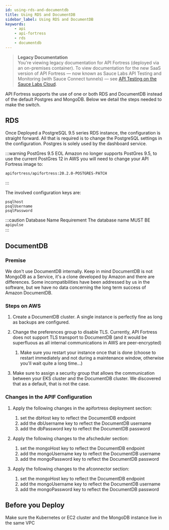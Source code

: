 ```yaml
---
id: using-rds-and-documentdb
title: Using RDS and DocumentDB
sidebar_label: Using RDS and DocumentDB
keywords:
    - api
    - api-fortress
    - rds
    - documentdb
---
```


>**Legacy Documentation**<br/>You're viewing legacy documentation for API Fortress (deployed via an on-premises container). To view documentation for the new SaaS version of API Fortress &#8212; now known as Sauce Labs API Testing and Monitoring (with Sauce Connect tunnels) &#8212; see [API Testing on the Sauce Labs Cloud](/api-testing/).

API Fortress supports the use of one or both RDS and DocumentDB instead of the default Postgres and MongoDB. Below we detail the steps needed to make the switch.  

## RDS

Once Deployed a PostgreSQL 9.5 series RDS instance, the configuration is straight forward. All that is required is to change the PostgreSQL settings in the configuration. Postgres is solely used by the dashboard service.  

:::warning PostGres 9.5 EOL
Amazon no longer supports PostGres 9.5, to use the current PostGres 12 in AWS you will need to change your API Fortress image to:

```sh
apifortress/apifortress:20.2.0-POSTGRES-PATCH
```
:::

The involved configuration keys are:

```
psqlhost  
psqlUsername  
psqlPassword
```

:::caution Database Name Requirement
The database name MUST BE `apipulse`  
:::

## DocumentDB

### Premise  

We don't use DocumentDB internally. Keep in mind DocumentDB is not MongoDB as a Service, it's a clone developed by Amazon and there are differences. Some incompatibilities have been addressed by us in the software, but we have no data concerning the long term success of Amazon DocumentDB.  

### Steps on AWS

1. Create a DocumentDB cluster. A single instance is perfectly fine as long as backups are configured.  

2. Change the preferences group to disable TLS. Currently, API Fortress does not support TLS transport to DocumentDB (and it would be superfluous as all internal communications in AWS are peer-encrypted)  
   1. Make sure you restart your instance once that is done (choose to restart immediately and not during a maintenance window, otherwise you'll wait quite a long time...)   
3. Make sure to assign a security group that allows the communication between your EKS cluster and the DocumentDB cluster. We discovered that as a default, that is not the case.  


### Changes in the APIF Configuration

1. Apply the following changes in the apifortress deployment section:  
   1. set the dbHost key to reflect the DocumentDB endpoint  
   2. add the dbUsername key to reflect the DocumentDB username  
   3. add the dbPassword key to reflect the DocumentDB password  

2. Apply the following changes to the afscheduler section:  
   1. set the mongoHost key to reflect the DocumentDB endpoint  
   2. add the mongoUsername key to reflect the DocumentDB username  
   3. add the mongoPassword key to reflect the DocumentDB password  

3. Apply the following changes to the afconnector section:  
   1. set the mongoHost key to reflect the DocumentDB endpoint  
   2. add the mongoUsername key to reflect the DocumentDB username  
   3. add the mongoPassword key to reflect the DocumentDB password  


## Before you Deploy
Make sure the Kubernetes or EC2 cluster and the MongoDB instance live in the same VPC
